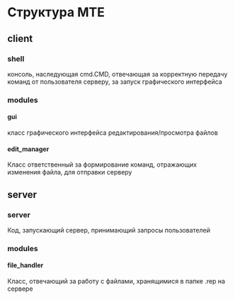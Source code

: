# Структура MTE
## client
### shell
консоль, наследующая cmd.CMD, отвечающая за корректную передачу команд от пользователя серверу, за запуск графического интерфейса
### modules
#### gui
класс графического интерфейса редактирования/просмотра файлов
#### edit_manager
Класс ответственный за формирование команд, отражающих изменения файла, для отправки серверу
## server
### server
Код, запускающий сервер, принимающий запросы пользователей
### modules
#### file_handler
Класс, отвечающий за работу с файлами, хранящимися в папке .rep на сервере